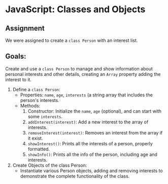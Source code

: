 # JavaScript: Classes and Objects

## Assignment

We were assigned to create a `class Person` with an interest list.
## Goals:

Create and use a `class Person` to manage and show information about personal interests and other details, creating an `Array` property adding the interest to it.

1. Define a `class Person`:
	-  Properties: `name`, `age`, `interests` (a string array that includes the person's interests.
	-  Methods:
		1. Constructor: Initialize the `name`, `age` (optional), and can start with some `interests`.
		2. `addInterest(interest)`: Add a new interest to the array of interests.
		3. `removeInterest(interest)`: Removes an interest from the array if it exist.
		4. `showInterest()`: Prints all the interests of a person, properly formatted.
		5. `showInfo()`: Prints all the info of the person, including age and interests.
2. Create Objects of the class Person:
	- Instantiate various Person objects, adding and removing interests to demonstrate the complete functionality of the class.